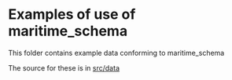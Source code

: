 # Examples of use of maritime_schema

This folder contains example data conforming to maritime_schema

The source for these is in [src/data](../src/data/examples)
